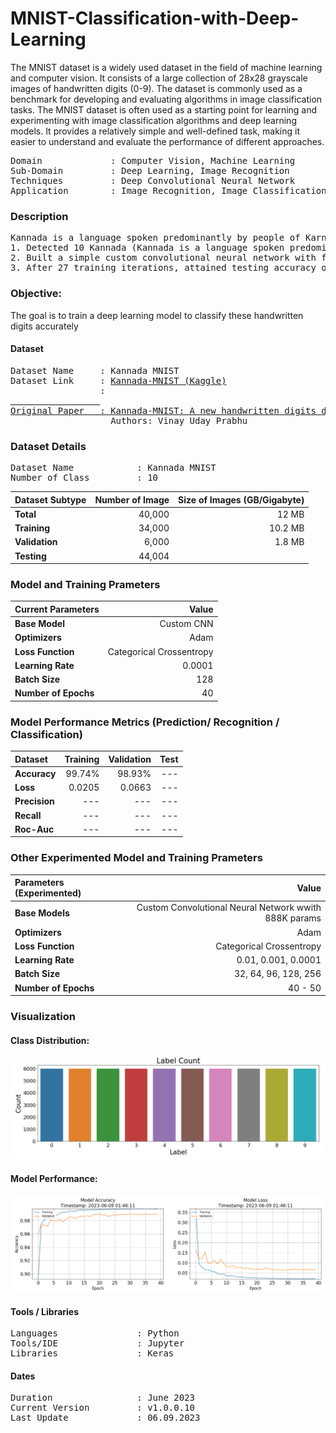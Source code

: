 # MNIST-Classification-with-Deep-Learning

The MNIST dataset is a widely used dataset in the field of machine learning and computer vision. It consists of a large collection of 28x28 grayscale images of handwritten digits (0-9). The dataset is commonly used as a benchmark for developing and evaluating algorithms in image classification tasks. The MNIST dataset is often used as a starting point for learning and experimenting with image classification algorithms and deep learning models. It provides a relatively simple and well-defined task, making it easier to understand and evaluate the performance of different approaches.
<pre>
Domain             : Computer Vision, Machine Learning
Sub-Domain         : Deep Learning, Image Recognition
Techniques         : Deep Convolutional Neural Network
Application        : Image Recognition, Image Classification
</pre>

### Description
<pre>
Kannada is a language spoken predominantly by people of Karnataka in southwestern India. The language has roughly 45 million native speakers and is written using the Kannada script.
1. Detected 10 Kannada (Kannada is a language spoken predominantly by people of Karnataka in southwestern India. The language has roughly 45 million native speakers) digits from images with Custom Convolutional Neural Network.
2. Built a simple custom convolutional neural network with few 2D convolutional, Maxpool and 1 dense layer with around 888K trainable params.
3. After 27 training iterations, attained testing accuracy of 97.70% and loss 0.03 on 60K (12MB+) OCR image dataset.
</pre>

### Objective:

The goal is to train a deep learning model to classify these handwritten digits accurately

#### Dataset
<pre>
Dataset Name     : Kannada MNIST
Dataset Link     : <a href=https://www.kaggle.com/c/Kannada-MNIST>Kannada-MNIST (Kaggle)</a>
                 : <a href=https://github.com/vinayprabhu/Kannada_MNIST (GitHub Original Dataset)</a>
                 
Original Paper   : <a href=https://arxiv.org/abs/1908.01242>Kannada-MNIST: A new handwritten digits dataset for the Kannada language</a> 
                   Authors: Vinay Uday Prabhu 
</pre>

### Dataset Details
<pre>
Dataset Name            : Kannada MNIST
Number of Class         : 10
</pre>

| Dataset Subtype | Number of Image | Size of Images (GB/Gigabyte) |
| :-------------- | --------------: | ---------------------------: |
| **Total**       | 40,000          | 12 MB                        |
| **Training**    | 34,000          | 10.2 MB                      |
| **Validation**  | 6,000           | 1.8 MB                       |
| **Testing**     | 44,004          |                       |


### Model and Training Prameters
| Current Parameters   | Value                                                       |
| :------------------- | ----------------------------------------------------------: |
| **Base Model**       | Custom CNN                                                  |
| **Optimizers**       | Adam                                                        |
| **Loss Function**    | Categorical Crossentropy                                    |
| **Learning Rate**    | 0.0001                                                      |
| **Batch Size**       | 128                                                         |                                     
| **Number of Epochs** | 40                                                          |


### Model Performance Metrics (Prediction/ Recognition / Classification)
| Dataset              | Training       | Validation    | Test      |                                 
| :------------------- | -------------: | ------------: | --------: |
| **Accuracy**         | 99.74%         | 98.93%        | ---    |
| **Loss**             | 0.0205         | 0.0663        | ---       |
| **Precision**        | ---            | ---           | ---       |
| **Recall**           | ---            | ---           | ---       |
| **Roc-Auc**          | ---            | ---           | ---       |


### Other Experimented Model and Training Prameters
| Parameters (Experimented) | Value                                                  |
| :------------------------ | -----------------------------------------------------: |
| **Base Models**           | Custom Convolutional Neural Network wwith 888K params  |
| **Optimizers**            | Adam                                                   |
| **Loss Function**         | Categorical Crossentropy                               |
| **Learning Rate**         | 0.01, 0.001, 0.0001                                    |
| **Batch Size**            | 32, 64, 96, 128, 256                                   |                                     
| **Number of Epochs**      | 40 - 50                                               |

### Visualization
#### Class Distribution: 
<kbd>
<img src=https://github.com/isabeljohnson001/MNIST-Classification-with-Deep-Learning/blob/main/class-dist.png>
</kbd>

#### Model Performance: 
<kbd>
<img src=https://github.com/isabeljohnson001/MNIST-Classification-with-Deep-Learning/blob/main/model_performance.png>
</kbd>

#### Tools / Libraries
<pre>
Languages               : Python
Tools/IDE               : Jupyter
Libraries               : Keras
</pre>

#### Dates
<pre>
Duration                : June 2023 
Current Version         : v1.0.0.10
Last Update             : 06.09.2023
</pre>

